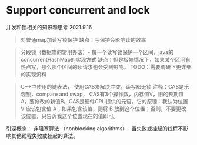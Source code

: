 <h1> Support concurrent and lock </h1>
并发和锁相关的知识和思考  2021.9.16

> 对普通map加读写锁保护
缺点：写保护会影响读的效率

> 分段锁（数据库的常用办法）- 每一个读写锁保护一个区间，java的concurrentHashMap的实现方式
缺点：但是极端情况下，如果某个区间有热点写，那么那个区间的读请求也会受到影响。
TODO：需要调研下更详细的实现资料

> C++中使用的链表法， 使用CAS来解决冲突，读写都无锁
注释：CAS是乐观锁，compare and swap， CAS有3个操作数，内存值V，旧的预期值A，要修改的新值B。CAS是硬件CPU提供的元语，它的原理：我认为位置 V 应该包含值 A；如果包含该值，则将 B 放到这个位置；否则，不要更改该位置，只告诉我这个位置现在的值即可。

引深概念： 非阻塞算法 （nonblocking algorithms）- 当失败或挂起的线程不影响其他线程失败或挂起的算法。
